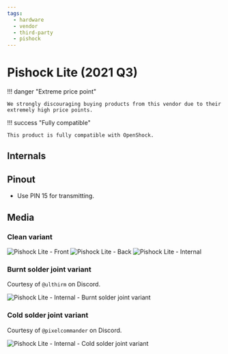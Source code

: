 ```yaml
---
tags:
  - hardware
  - vendor
  - third-party
  - pishock
---
```


# Pishock Lite (2021 Q3)

!!! danger "Extreme price point"

    We strongly discouraging buying products from this vendor due to their extremely high price points. 

!!! success "Fully compatible"

    This product is fully compatible with OpenShock.

## Internals

## Pinout
- Use PIN 15 for transmitting.

## Media

### Clean variant

![Pishock Lite - Front](/static/pishock-lite/lite-front.jpg)
![Pishock Lite - Back](/static/pishock-lite/lite-back.jpg)
![Pishock Lite - Internal](/static/pishock-lite/lite-internal.jpg)

### Burnt solder joint variant

Courtesy of `@ulthirm` on Discord.

![Pishock Lite - Internal - Burnt solder joint variant](/static/pishock-lite/lite-internal-2.jpg)

### Cold solder joint variant

Courtesy of `@pixelcommander` on Discord.

![Pishock Lite - Internal - Cold solder joint variant](/static/pishock-lite/lite-internal-3.jpg)